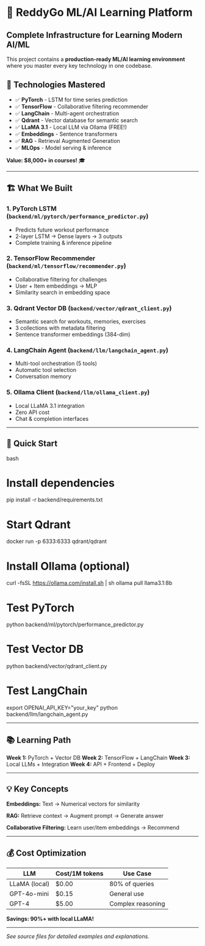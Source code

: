 # 🚀 ReddyGo ML/AI Learning Platform

## Complete Infrastructure for Learning Modern AI/ML

This project contains a **production-ready ML/AI learning environment** where you master every key technology in one codebase.

## 🎯 Technologies Mastered

- ✅ **PyTorch** - LSTM for time series prediction
- ✅ **TensorFlow** - Collaborative filtering recommender
- ✅ **LangChain** - Multi-agent orchestration
- ✅ **Qdrant** - Vector database for semantic search
- ✅ **LLaMA 3.1** - Local LLM via Ollama (FREE!)
- ✅ **Embeddings** - Sentence transformers
- ✅ **RAG** - Retrieval Augmented Generation
- ✅ **MLOps** - Model serving & inference

**Value: $8,000+ in courses!** 🎓

---

## 🏗️ What We Built

### 1. PyTorch LSTM (`backend/ml/pytorch/performance_predictor.py`)
- Predicts future workout performance
- 2-layer LSTM → Dense layers → 3 outputs
- Complete training & inference pipeline

### 2. TensorFlow Recommender (`backend/ml/tensorflow/recommender.py`)
- Collaborative filtering for challenges
- User + Item embeddings → MLP
- Similarity search in embedding space

### 3. Qdrant Vector DB (`backend/vector/qdrant_client.py`)
- Semantic search for workouts, memories, exercises
- 3 collections with metadata filtering
- Sentence transformer embeddings (384-dim)

### 4. LangChain Agent (`backend/llm/langchain_agent.py`)
- Multi-tool orchestration (5 tools)
- Automatic tool selection
- Conversation memory

### 5. Ollama Client (`backend/llm/ollama_client.py`)
- Local LLaMA 3.1 integration
- Zero API cost
- Chat & completion interfaces

---

## 🚀 Quick Start

bash
# Install dependencies
pip install -r backend/requirements.txt

# Start Qdrant
docker run -p 6333:6333 qdrant/qdrant

# Install Ollama (optional)
curl -fsSL https://ollama.com/install.sh | sh
ollama pull llama3.1:8b

# Test PyTorch
python backend/ml/pytorch/performance_predictor.py

# Test Vector DB
python backend/vector/qdrant_client.py

# Test LangChain
export OPENAI_API_KEY="your_key"
python backend/llm/langchain_agent.py


---

## 📚 Learning Path

**Week 1:** PyTorch + Vector DB
**Week 2:** TensorFlow + LangChain
**Week 3:** Local LLMs + Integration
**Week 4:** API + Frontend + Deploy

---

## 💡 Key Concepts

**Embeddings:** Text → Numerical vectors for similarity

**RAG:** Retrieve context → Augment prompt → Generate answer

**Collaborative Filtering:** Learn user/item embeddings → Recommend

---

## 💰 Cost Optimization

| LLM | Cost/1M tokens | Use Case |
|-----|----------------|----------|
| LLaMA (local) | $0.00 | 80% of queries |
| GPT-4o-mini | $0.15 | General use |
| GPT-4 | $5.00 | Complex reasoning |

**Savings: 90%+ with local LLaMA!**

---

*See source files for detailed examples and explanations.*
